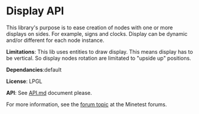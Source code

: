 # Display API

This library's purpose is to ease creation of nodes with one or more displays on sides. For example, signs and clocks. Display can be dynamic and/or different for each node instance.

**Limitations**: This lib uses entities to draw display. This means display has to be vertical. So display nodes rotation are limitated to "upside up" positions.

**Dependancies**:default

**License**: LPGL

**API**: See [API.md](https://github.com/pyrollo/display_modpack/blob/master/display_api/API.md) document please.

For more information, see the [forum topic](https://forum.minetest.net/viewtopic.php?t=19365) at the Minetest forums.

